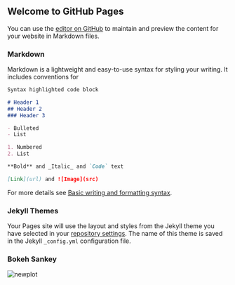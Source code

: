 ## Welcome to GitHub Pages

You can use the [editor on GitHub](https://github.com/gloriadli/NetZero2050/edit/gh-pages/index.md) to maintain and preview the content for your website in Markdown files.
### Markdown

Markdown is a lightweight and easy-to-use syntax for styling your writing. It includes conventions for

```markdown
Syntax highlighted code block

# Header 1
## Header 2
### Header 3

- Bulleted
- List

1. Numbered
2. List

**Bold** and _Italic_ and `Code` text

[Link](url) and ![Image](src)
```

For more details see [Basic writing and formatting syntax](https://docs.github.com/en/github/writing-on-github/getting-started-with-writing-and-formatting-on-github/basic-writing-and-formatting-syntax).

### Jekyll Themes

Your Pages site will use the layout and styles from the Jekyll theme you have selected in your [repository settings](https://github.com/gloriadli/NetZero2050/settings/pages). The name of this theme is saved in the Jekyll `_config.yml` configuration file.

### Bokeh Sankey 
![newplot](https://user-images.githubusercontent.com/57513903/146096725-5f207729-ab93-4f89-96d4-d688b68eb6f8.png)

